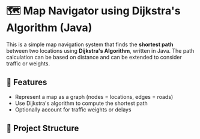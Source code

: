 # 🗺️ Map Navigator using Dijkstra's Algorithm (Java)

This is a simple map navigation system that finds the **shortest path** between two locations using **Dijkstra's Algorithm**, written in Java. The path calculation can be based on distance and can be extended to consider traffic or weights.

## 🚀 Features

- Represent a map as a graph (nodes = locations, edges = roads)
- Use Dijkstra's algorithm to compute the shortest path
- Optionally account for traffic weights or delays

## 📁 Project Structure

